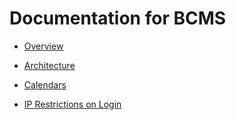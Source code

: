 # Documentation for BCMS

* [Overview](overview-of-bcms.md)

* [Architecture](architecture-of-bcms.md)
* [Calendars](calendars-bcms.md)
* [IP Restrictions on Login](ip-restrictions-on-login-bcms.md)
